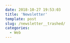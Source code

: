 ```yaml
---
date: 2018-10-27 19:53:03
title: 'Newsletter'
template: post
slug: /newsletter__trashed/
categories:
  - Web
---
```

